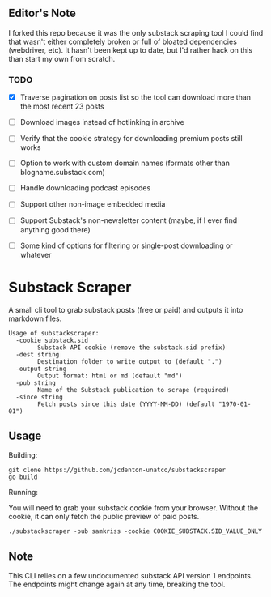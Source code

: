 ## Editor's Note

I forked this repo because it was the only substack scraping tool I could find that wasn't either completely broken or full of bloated dependencies (webdriver, etc). It hasn't been kept up to date, but I'd rather hack on this than start my own from scratch.


### TODO

- [x] Traverse pagination on posts list so the tool can download more than the most recent 23 posts
- [ ] Download images instead of hotlinking in archive
- [ ] Verify that the cookie strategy for downloading premium posts still works
- [ ] Option to work with custom domain names (formats other than blogname.substack.com)
- [ ] Handle downloading podcast episodes
- [ ] Support other non-image embedded media
- [ ] Support Substack's non-newsletter content (maybe, if I ever find anything good there)
- [ ] Some kind of options for filtering or single-post downloading or whatever


# Substack Scraper

A small cli tool to grab substack posts (free or paid) and outputs it into markdown files.

```
Usage of substackscraper:
  -cookie substack.sid
        Substack API cookie (remove the substack.sid prefix)
  -dest string
        Destination folder to write output to (default ".")
  -output string
        Output format: html or md (default "md")
  -pub string
        Name of the Substack publication to scrape (required)
  -since string
        Fetch posts since this date (YYYY-MM-DD) (default "1970-01-01")
```

## Usage

Building:

```
git clone https://github.com/jcdenton-unatco/substackscraper
go build
```

Running:

You will need to grab your substack cookie from your browser. Without the cookie, it can only fetch the public preview of paid posts.

```
./substackscraper -pub samkriss -cookie COOKIE_SUBSTACK.SID_VALUE_ONLY
```

## Note

This CLI relies on a few undocumented substack API version 1 endpoints. The endpoints might change again at any time, breaking the tool.
